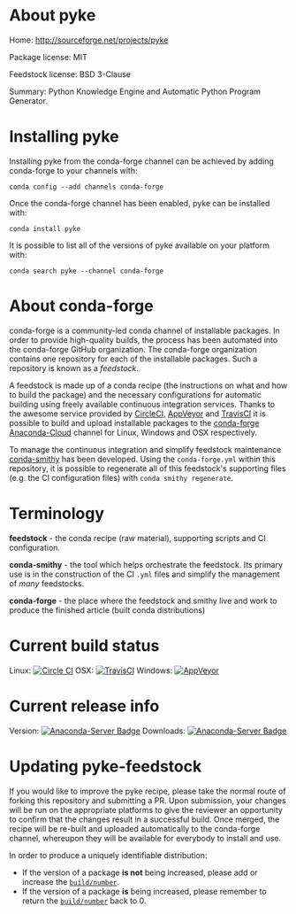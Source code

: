 About pyke
==========

Home: http://sourceforge.net/projects/pyke

Package license: MIT

Feedstock license: BSD 3-Clause

Summary: Python Knowledge Engine and Automatic Python Program Generator.



Installing pyke
===============

Installing pyke from the conda-forge channel can be achieved by adding conda-forge to your channels with:

```
conda config --add channels conda-forge
```

Once the conda-forge channel has been enabled, pyke can be installed with:

```
conda install pyke
```

It is possible to list all of the versions of pyke available on your platform with:

```
conda search pyke --channel conda-forge
```


About conda-forge
=================

conda-forge is a community-led conda channel of installable packages.
In order to provide high-quality builds, the process has been automated into the
conda-forge GitHub organization. The conda-forge organization contains one repository 
for each of the installable packages. Such a repository is known as a *feedstock*.

A feedstock is made up of a conda recipe (the instructions on what and how to build
the package) and the necessary configurations for automatic building using freely
available continuous integration services. Thanks to the awesome service provided by
[CircleCI](https://circleci.com/), [AppVeyor](http://www.appveyor.com/)
and [TravisCI](https://travis-ci.org/) it is possible to build and upload installable
packages to the [conda-forge](https://anaconda.org/conda-forge)
[Anaconda-Cloud](http://docs.anaconda.org/) channel for Linux, Windows and OSX respectively.

To manage the continuous integration and simplify feedstock maintenance
[conda-smithy](http://github.com/conda-forge/conda-smithy) has been developed.
Using the ``conda-forge.yml`` within this repository, it is possible to regenerate all of
this feedstock's supporting files (e.g. the CI configuration files) with ``conda smithy regenerate``.


Terminology
===========

**feedstock** - the conda recipe (raw material), supporting scripts and CI configuration.

**conda-smithy** - the tool which helps orchestrate the feedstock.
                   Its primary use is in the construction of the CI ``.yml`` files
                   and simplify the management of *many* feedstocks.

**conda-forge** - the place where the feedstock and smithy live and work to
                  produce the finished article (built conda distributions)

Current build status
====================

Linux: [![Circle CI](https://circleci.com/gh/conda-forge/pyke-feedstock.svg?style=svg)](https://circleci.com/gh/conda-forge/pyke-feedstock)
OSX: [![TravisCI](https://travis-ci.org/conda-forge/pyke-feedstock.svg?branch=master)](https://travis-ci.org/conda-forge/pyke-feedstock) 
Windows: [![AppVeyor](https://ci.appveyor.com/api/projects/status/github/conda-forge/pyke-feedstock?svg=True)](https://ci.appveyor.com/project/conda-forge/pyke-feedstock/branch/master)

Current release info
====================
Version: [![Anaconda-Server Badge](https://anaconda.org/conda-forge/pyke/badges/version.svg)](https://anaconda.org/conda-forge/pyke)
Downloads: [![Anaconda-Server Badge](https://anaconda.org/conda-forge/pyke/badges/downloads.svg)](https://anaconda.org/conda-forge/pyke)


Updating pyke-feedstock
=======================

If you would like to improve the pyke recipe, please take the normal
route of forking this repository and submitting a PR. Upon submission, your changes will
be run on the appropriate platforms to give the reviewer an opportunity to confirm that the
changes result in a successful build. Once merged, the recipe will be re-built and uploaded
automatically to the conda-forge channel, whereupon they will be available for everybody to
install and use.

In order to produce a uniquely identifiable distribution:
 * If the version of a package **is not** being increased, please add or increase
   the [``build/number``](http://conda.pydata.org/docs/building/meta-yaml.html#build-number-and-string). 
 * If the version of a package **is** being increased, please remember to return
   the [``build/number``](http://conda.pydata.org/docs/building/meta-yaml.html#build-number-and-string)
   back to 0.
